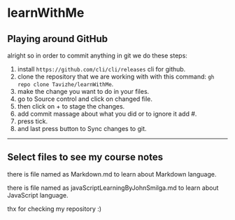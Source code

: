 # learnWithMe

## Playing around GitHub

alright so in order to commit anything in git we do these steps:

1. install `https://github.com/cli/cli/releases` cli for github.
2. clone the repository that we are working with with this command: `gh repo clone Tavizhe/learnWithMe`.
3. make the change you want to do in your files.
4. go to Source control and click on changed file.
5. then click on + to stage the changes.
6. add commit massage about what you did or to ignore it add #.
7. press tick.
8. and last press button to Sync changes to git.

---

## Select files to see my course notes

there is file named as Markdown.md to learn about Markdown language.

there is file named as javaScriptLearningByJohnSmilga.md to learn about JavaScript language.

thx for checking my repository :)
